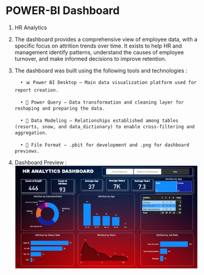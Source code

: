 # POWER-BI Dashboard
1. HR Analytics 

2. The dashboard provides a comprehensive view of employee data, with a specific focus on attrition trends over time. 
   It exists to help HR and management identify patterns, understand the causes of employee turnover, and make informed decisions to improve retention.

3. The dashboard was built using the following tools and technologies :
   
         • 📊 Power BI Desktop – Main data visualization platform used for report creation.
   
         • 📂 Power Query – Data transformation and cleaning layer for reshaping and preparing the data.
   
         • 📝 Data Modeling – Relationships established among tables (resorts, snow, and data_dictionary) to enable cross-filtering and aggregation.
   
         • 📁 File Format – .pbit for development and .png for dashboard previews.


5. Dashboard Preview :
![Dashboard Preview](https://github.com/Nishita494/HR-Analytics-Dashboard/blob/main/Snapshot%20of%20the%20Dashboard.PNG)
